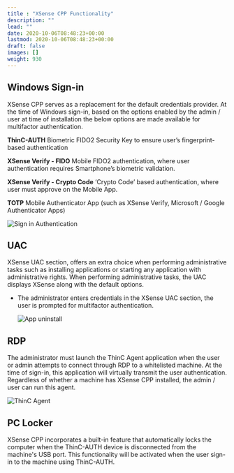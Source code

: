 ```yaml
---
title : "XSense CPP Functionality"
description: ""
lead: ""
date: 2020-10-06T08:48:23+00:00
lastmod: 2020-10-06T08:48:23+00:00
draft: false
images: []
weight: 930
---
```


## Windows Sign-in

XSense CPP serves as a replacement for the default credentials provider. At the time of Windows sign-in, based on the options enabled by the admin / user at time of installation the below options are made available for multifactor authentication.

**ThinC-AUTH** Biometric FIDO2 Security Key to ensure user’s fingerprint-based authentication

**XSense Verify - FIDO** Mobile FIDO2 authentication, where user authentication requires Smartphone’s biometric validation.

**XSense Verify - Crypto Code** ‘Crypto Code’ based authentication, where user must approve on the Mobile App.

**TOTP** Mobile Authenticator App (such as XSense Verify, Microsoft / Google Authenticator Apps)

![Sign in Authentication](images/CPauthenticationmodes.png)

## UAC

XSense UAC section, offers an extra choice when performing administrative tasks such as installing applications or starting any application with administrative rights. When performing administrative tasks, the UAC displays XSense along with the default options.

* The administrator enters credentials in the XSense UAC section, the user is prompted for multifactor authentication.

   ![App uninstall](images/UAC_XSenseCPP.png)

## RDP

The administrator must launch the ThinC Agent application when the user or admin attempts to connect through RDP to a whitelisted machine. At the time of sign-in, this application will virtually transmit the user authentication. Regardless of whether a machine has XSense CPP installed, the admin / user can run this agent.

![ThinC Agent](images/ThinCAgent.png)

## PC Locker

XSense CPP incorporates a built-in feature that automatically locks the computer when the ThinC-AUTH device is disconnected from the machine's USB port. This functionality will be activated when the user sign-in to the machine using ThinC-AUTH.
